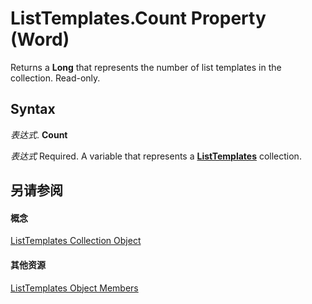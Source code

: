 
# ListTemplates.Count Property (Word)

Returns a  **Long** that represents the number of list templates in the collection. Read-only.


## Syntax

 _表达式_. **Count**

 _表达式_ Required. A variable that represents a **[ListTemplates](5b5f3ed8-4522-f52e-5ae8-9df26a7da154.md)** collection.


## 另请参阅


#### 概念


[ListTemplates Collection Object](5b5f3ed8-4522-f52e-5ae8-9df26a7da154.md)
#### 其他资源


[ListTemplates Object Members](http://msdn.microsoft.com/library/84ac5042-9c95-927d-8a85-adedb8178f4a%28Office.15%29.aspx)